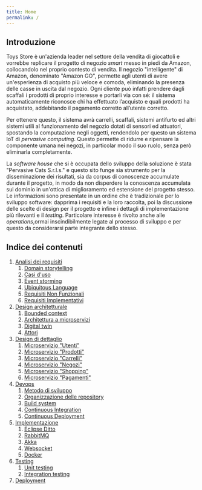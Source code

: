 ```yaml
---
title: Home
permalink: /
---
```


## Introduzione

Toys Store è un'azienda leader nel settore della vendita di giocattoli e vorrebbe replicare il progetto di negozio _smart_ messo
in piedi da Amazon, collocandolo nel proprio contesto di vendita. Il negozio "intelligente" di Amazon, denominato "Amazon
GO", permette agli utenti di avere un'esperienza di acquisto più veloce e comoda, eliminando la presenza delle casse in uscita dal
negozio. Ogni cliente può infatti prendere dagli scaffali i prodotti di proprio interesse e portarli via con sé: il sistema
automaticamente riconosce chi ha effettuato l’acquisto e quali prodotti ha acquistato, addebitando il pagamento corretto
all’utente corretto.

Per ottenere questo, il sistema avrà carrelli, scaffali, sistemi antifurto ed altri sistemi utili al funzionamento del negozio
dotati di sensori ed attuatori, spostando la computazione negli oggetti, rendendolo per questo un sistema IoT di _pervasive computing_.
Questo permette di ridurre e ripensare la componente umana nei negozi, in particolar modo il suo ruolo, senza però eliminarla
completamente.

La _software house_ che si è occupata dello sviluppo della soluzione è stata "Pervasive Cats S.r.l.s." e questo sito funge sia
strumento per la disseminazione dei risultati, sia da corpus di conoscenze accumulate durante il progetto, in modo da non disperdere
la conoscenza accumulata sul dominio in un'ottica di miglioramento ed estensione del progetto stesso. Le informazioni sono presentate
in un ordine che è tradizionale per lo sviluppo software: dapprima i requisiti e la loro raccolta, poi la discussione delle scelte
di design per il progetto e infine i dettagli di implementazione più rilevanti e il _testing_. Particolare interesse è rivolto
anche alle _operations_,ormai inscindibilmente legate al processo di sviluppo e per questo da considerarsi parte integrante dello
stesso.

## Indice dei contenuti

1. [Analisi dei requisiti](/toys-store/requirements)
    1. [Domain storytelling](/toys-store/requirements#domain-storytelling)
    2. [Casi d'uso](/toys-store/requirements#casi-duso)
    3. [Event storming](/toys-store/requirements#event-storming)
    4. [Ubiquitous Language](/toys-store/requirements#ubiquitous-language)
    5. [Requisiti Non Funzionali](/toys-store/requirements#requisiti-non-funzionali)
    6. [Requisiti Implementativi](/toys-store/requirements#requisiti-implementativi)
2. [Design architetturale](/toys-store/architectural_design)
    1. [Bounded context](/toys-store/architectural_design#bounded-context)
    2. [Architettura a microservizi](/toys-store/architectural_design#architettura-a-microservizi)
    3. [Digital twin](/toys-store/architectural_design#digital-twin)
    4. [Attori](/toys-store/arcitectural_design#attori)
3. [Design di dettaglio](/toys-store/detailed_design)
    1. [Microservizio "Utenti"](/toys-store/detailed_design#microservizio-utenti)
    2. [Microservizio "Prodotti"](/toys-store/detailed_design#microservizio-prodotti)
    3. [Microservizio "Carrelli"](/toys-store/detailed_design#microservizio-carrelli)
    4. [Microservizio "Negozi"](/toys-store/detailed_design#microservizio-negozi)
    5. [Microservizio "Shopping"](/toys-store/detailed_design#microservizio-shopping)
    6. [Microservizio "Pagamenti"](/toys-store/detailed_design#microservizio-pagamenti)
4. [Devops](/toys-store/devops)
    1. [Metodo di sviluppo](/toys-store/devops#metodo-di-sviluppo)
    2. [Organizzazione delle repository](/toys-store/devops#organizzazione-delle-repository)
    3. [Build system](/toys-store/devops#build-system)
    4. [Continuous Integration](/toys-store/devops#continuous-integration)
    5. [Continuous Deployment](/toys-store/devops#continuous-deployment)
5. [Implementazione](/toys-store/implementation)
    1. [Eclipse Ditto](/toys-store/implementation#eclipse-ditto)
    2. [RabbitMQ](/toys-store/implementation#rabbitmq)
    3. [Akka](/toys-store/implementation#akka)
    4. [Websocket](/toys-store/implementation#websocket)
    5. [Docker](/toys-store/implementation#docker)
6. [Testing](/toys-store/testing)
    1. [Unit testing](/toys-store/testing#unit-testing)
    2. [Integration testing](/toys-store/testing#integration-testing)
7. [Deployment](/toys-store/deployment)
